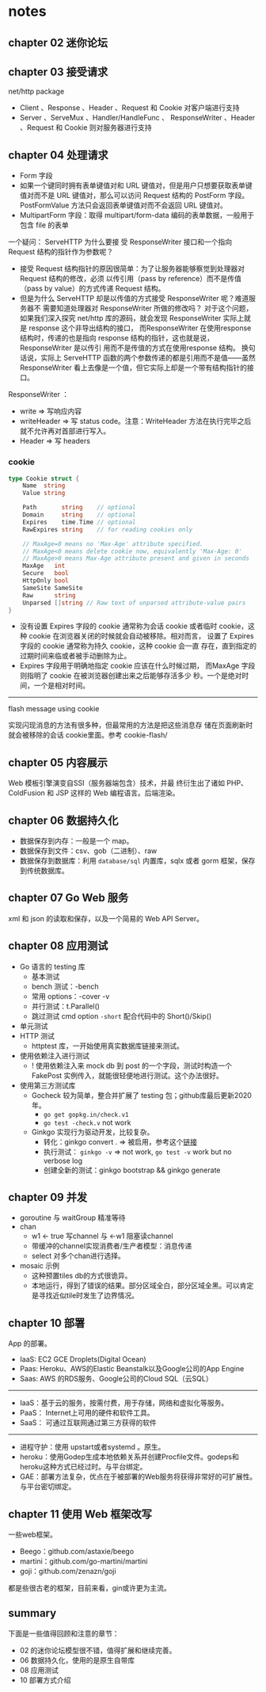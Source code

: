 # notes

## chapter 02 迷你论坛

## chapter 03 接受请求

net/http package

- Client 、Response 、Header 、Request 和 Cookie 对客户端进⾏⽀持
- Server 、ServeMux 、Handler/HandleFunc 、 ResponseWriter 、Header 、Request 和 Cookie 则对服务器进⾏⽀持

## chapter 04 处理请求

- Form 字段
- 如果⼀个键同时拥有表单键值对和 URL 键值对，但是⽤户只想要获取表单键值对⽽不是 URL 键值对，那么可以访问 Request 结构的
  PostForm 字段。PostFormValue ⽅法只会返回表单键值对⽽不会返回 URL 键值对。
- MultipartForm 字段：取得 multipart/form-data 编码的表单数据，一般用于包含 file 的表单

一个疑问： ServeHTTP 为什么要接 受 ResponseWriter 接⼝和⼀个指向 Request 结构的指针作为参数呢？

- 接受 Request 结构指针的原因很简单：为了让服务器能够察觉到处理器对 Request 结构的修改，必须
以传引⽤（pass by reference）⽽不是传值（pass by value）的⽅式传递 Request 结构。
- 但是为什么 ServeHTTP 却是以传值的⽅式接受 ResponseWriter 呢？难道服务器不 需要知道处理器对 ResponseWriter 所做的修改吗？
对于这个问题，如果我们深⼊探究 net/http 库的源码，就会发现 ResponseWriter 实际上就是 response 这个⾮导出结构的接⼝，
⽽ResponseWriter 在使⽤response 结构时，传递的也是指向 response 结构的指针，这也就是说，ResponseWriter 是以传引
⽤⽽不是传值的⽅式在使⽤response 结构。 换句话说，实际上 ServeHTTP 函数的两个参数传递的都是引⽤⽽不是值——虽然
ResponseWriter 看上去像是⼀个值，但它实际上却是⼀个带有结构指针的接⼝。

ResponseWriter ：
- write => 写响应内容
- writeHeader => 写 status code。注意：WriteHeader ⽅法在执⾏完毕之后就不允许再对⾸部进⾏写⼊。
- Header => 写 headers

### cookie
```go
type Cookie struct {
	Name  string
	Value string

	Path       string    // optional
	Domain     string    // optional
	Expires    time.Time // optional
	RawExpires string    // for reading cookies only

	// MaxAge=0 means no 'Max-Age' attribute specified.
	// MaxAge<0 means delete cookie now, equivalently 'Max-Age: 0'
	// MaxAge>0 means Max-Age attribute present and given in seconds
	MaxAge   int
	Secure   bool
	HttpOnly bool
	SameSite SameSite
	Raw      string
	Unparsed []string // Raw text of unparsed attribute-value pairs
}
```

- 没有设置 Expires 字段的 cookie 通常称为会话 cookie 或者临时
  cookie，这种 cookie 在浏览器关闭的时候就会⾃动被移除。相对⽽⾔，
  设置了 Expires 字段的 cookie 通常称为持久 cookie，这种 cookie 会⼀直
  存在，直到指定的过期时间来临或者被⼿动删除为⽌。
- Expires 字段⽤于明确地指定 cookie 应该在什么时候过期，
  ⽽MaxAge 字段则指明了 cookie 在被浏览器创建出来之后能够存活多少
  秒。一个是绝对时间，一个是相对时间。

---

flash message using cookie

实现闪现消息的⽅法有很多种，但最常⽤的⽅法是把这些消息存
储在⻚⾯刷新时就会被移除的会话 cookie⾥⾯。参考 cookie-flash/

## chapter 05 内容展示

Web 模板引擎演变⾃SSI（服务器端包含）技术，并最
终衍⽣出了诸如 PHP、ColdFusion 和 JSP 这样的 Web 编程语⾔。后端渲染。

## chapter 06 数据持久化

- 数据保存到内存：一般是一个 map。
- 数据保存到文件：csv、gob（二进制）、raw
- 数据保存到数据库：利用 `database/sql` 内置库，sqlx 或者 gorm 框架，保存到传统数据库。

## chapter 07 Go Web 服务

xml 和 json 的读取和保存，以及一个简易的 Web API Server。

## chapter 08 应用测试

- Go 语⾔的 testing 库
  - 基本测试
  - bench 测试：-bench
  - 常用 options：-cover -v
  - 并行测试：t.Parallel()
  - 跳过测试 cmd option `-short` 配合代码中的 Short()/Skip()
- 单元测试
- HTTP 测试
  - httptest 库，一开始使用真实数据库链接来测试。
- 使⽤依赖注⼊进⾏测试
  - ! 使用依赖注入来 mock db 到 post 的一个字段，测试时构造一个 FakePost 实例传入，就能很轻便地进行测试。这个办法很好。
- 使⽤第三⽅测试库
  - Gocheck 较为简单，整合并扩展了 testing 包；github库最后更新2020年。
    - `go get gopkg.in/check.v1`
    - `go test -check.v` not work
  - Ginkgo 实现⾏为驱动开发，⽐较复杂。
    - 转化：ginkgo convert .  => 被启用，参考这个[链接](https://onsi.github.io/ginkgo/MIGRATING_TO_V2#removed-ginkgo-convert)
    - 执行测试： `ginkgo -v` => not work, `go test -v` work but no verbose log
    - 创建全新的测试：ginkgo bootstrap && ginkgo generate

## chapter 09 并发

- goroutine 与 waitGroup 精准等待
- chan
  - w1 <- true 写channel 与 <-w1 阻塞读channel
  - 带缓冲的channel实现消费者/生产者模型：消息传递
  - select 对多个chan进行选择。
- mosaic 示例
  - 这种预置tiles db的方式很诡异。
  - 本地运行，得到了错误的结果。部分区域全白，部分区域全黑。可以肯定是寻找近似tile时发生了边界情况。

## chapter 10 部署

App 的部署。
- IaaS: EC2 GCE Droplets(Digital Ocean)
- Paas: Heroku、AWS的Elastic Beanstalk以及Google公司的App Engine
- Saas: AWS 的RDS服务、Google公司的Cloud SQL（云SQL）

---
- IaaS：基于云的服务，按需付费，用于存储，网络和虚拟化等服务。
- PaaS： Internet上可用的硬件和软件工具。
- SaaS： 可通过互联网通过第三方获得的软件

---

- 进程守护：使用 upstart或者systemd 。原生。
- heroku：使⽤Godep⽣成本地依赖关系并创建Procfile⽂件。godeps和heroku这种方式已经过时。与平台绑定。
- GAE：部署⽅法复杂，优点在于被部署的Web服务将获得⾮常好的可扩展性。与平台密切绑定。

## chapter 11 使用 Web 框架改写
一些web框架。
- Beego：github.com/astaxie/beego
- martini：github.com/go-martini/martini
- goji：github.com/zenazn/goji

都是些很古老的框架，目前来看，gin或许更为主流。

## summary

下面是一些值得回顾和注意的章节：

- 02 的迷你论坛模型很不错，值得扩展和继续完善。
- 06 数据持久化，使用的是原生自带库
- 08 应用测试
- 10 部署方式介绍